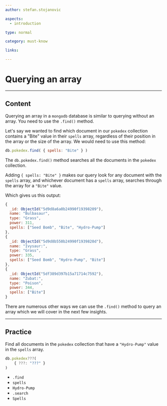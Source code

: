 ```yaml
---
author: stefan.stojanovic

aspects:
  - introduction

type: normal

category: must-know

links:

---
```

# Querying an array
---
## Content

Querying an array in a `mongodb` database is similar to querying without an array. You need to use the `.find()` method.

Let's say we wanted to find which document in our `pokedex` collection contains a  "Bite" value in their `spells` array, regardless of their position in the array or the size of the array. We would need to use this method:

```js
db.pokedex.find( { spells: "Bite" } )
```

The `db.pokedex.find()` method searches all the documents in the `pokedex` collection. 

Adding ` { spells: "Bite" } ` makes our query look for any document with the `spells` array, and whichever document has a `spells` array, searches through the array for a `"Bite"` value.

Which gives us this output:

```js
{
  _id: ObjectId("5d9d8a6a0b24990f19398209"),
  name: "Bulbasaur",
  type: "Grass",
  power: 311,
  spells: ["Seed Bomb", "Bite", "Hydro-Pump"]
},
{
  _id: ObjectId("5d9d8b550b24990f1939820d"),
  name: "Ivysaur:",
  type: "Grass",
  power: 335,
  spells: ["Seed Bomb", "Hydro-Pump", "Bite"]
},
{
  _id: ObjectId("5df389d397b15a71714c7592"),
  name: "Zubat:",
  type: "Poison",
  power: 344,
  spells: ["Bite"]
}
```

There are numerous other ways we can use the `.find()` method to query an array which we will cover in the next few insights.

---
## Practice

Find all documents in the `pokedex` collection that have a `"Hydro-Pump"` value in the `spells` array.

```javascript
db.pokedex???( 
	{ ???: "???" } 
)
```

* `.find`
* `spells`
* `Hydro-Pump`
* `.search`
* `Spells`

